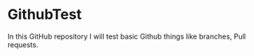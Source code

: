 # GithubTest

In this GitHub repository I will test basic Github things like branches, Pull requests.
